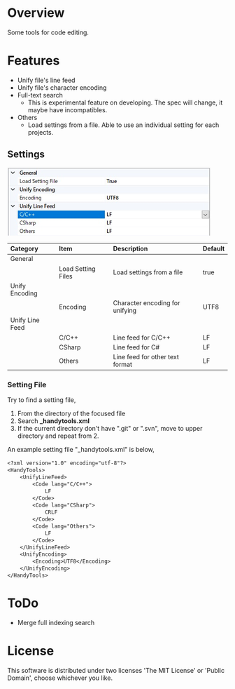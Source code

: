# Overview
Some tools for code editing.

# Features

- Unify file's line feed
- Unify file's character encoding
- Full-text search
  - This is experimental feature on developing. The spec will change, it maybe have incompatibles.
- Others
  - Load settings from a file. Able to use an individual setting for each projects.

## Settings

![](./doc/Settings.jpg)

| Category        | Item               | Description                                     | Default       |
| :---            | :----------------- | :---------------------------------------------- | :------------ |
| General         |                    |                                                 |               |
|                 | Load Setting Files | Load settings from a file                       | true          |
| Unify Encoding  |                    |                                                 |               |
|                 | Encoding           | Character encoding for unifying                 | UTF8          |
| Unify Line Feed |                    |                                                 |               |
|                 | C/C++              | Line feed for C/C++                             | LF            |
|                 | CSharp             | Line feed for C#                                | LF            |
|                 | Others             | Line feed for other text format                 | LF            |

### Setting File
Try to find a setting file,
1. From the directory of the focused file
2. Search **_handytools.xml**
3. If the current directory don't have ".git" or ".svn", move to upper directory and repeat from 2.

An example setting file "_handytools.xml" is below,

```
<?xml version="1.0" encoding="utf-8"?>
<HandyTools>
    <UnifyLineFeed>
        <Code lang="C/C++">
            LF
        </Code>
        <Code lang="CSharp">
            CRLF
        </Code>
        <Code lang="Others">
            LF
        </Code>
    </UnifyLineFeed>
    <UnifyEncoding>
        <Encoding>UTF8</Encoding>
    </UnifyEncoding>
</HandyTools>
```

# ToDo

- Merge full indexing search

# License
This software is distributed under two licenses 'The MIT License' or 'Public Domain', choose whichever you like.

